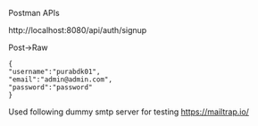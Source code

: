 Postman APIs

http://localhost:8080/api/auth/signup

Post->Raw
```
{
"username":"purabdk01",
"email":"admin@admin.com",
"password":"password"
}
```

Used following dummy smtp server for testing
https://mailtrap.io/